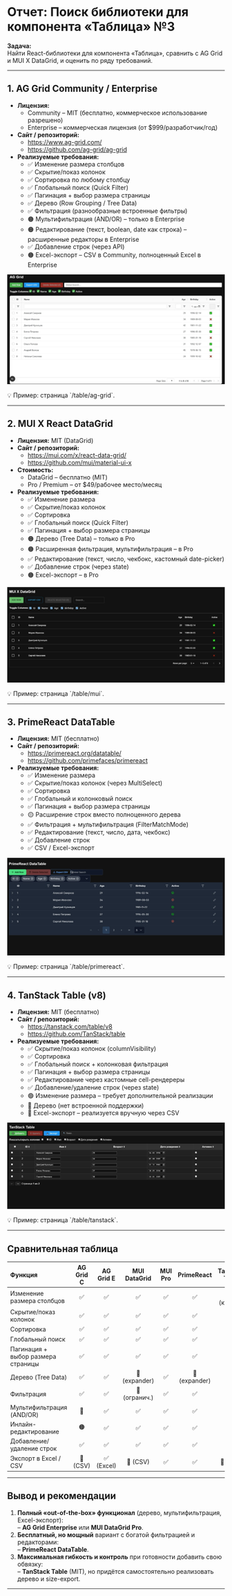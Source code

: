 ﻿# Отчет: Поиск библиотеки для компонента «Таблица» №3

**Задача:**  
Найти React-библиотеки для компонента «Таблица», сравнить с AG Grid и MUI X DataGrid, и оценить по ряду требований.

---

## 1. AG Grid Community / Enterprise

- **Лицензия:**  
  - Community – MIT (бесплатно, коммерческое использование разрешено)  
  - Enterprise – коммерческая лицензия (от \$999/разработчик/год)
- **Сайт / репозиторий:**  
  - https://www.ag-grid.com/  
  - https://github.com/ag-grid/ag-grid
- **Реализуемые требования:**  
  - ✅ Изменение размера столбцов  
  - ✅ Скрытие/показ колонок  
  - ✅ Сортировка по любому столбцу  
  - ✅ Глобальный поиск (Quick Filter)  
  - ✅ Пагинация + выбор размера страницы  
  - ✅ Дерево (Row Grouping / Tree Data)  
  - ✅ Фильтрация (разнообразные встроенные фильтры)  
  - 🟠 Мультифильтрация (AND/OR) – только в Enterprise  
  - 🟠 Редактирование (текст, boolean, date как строка) – расширенные редакторы в Enterprise  
  - ✅ Добавление строк (через API)  
  - 🟠 Excel-экспорт – CSV в Community, полноценный Excel в Enterprise  

![AG_Grid](AG_Grid.jpg)

<aside>  
💡 Пример: страница `/table/ag-grid`.  
</aside>

---

## 2. MUI X React DataGrid

- **Лицензия:** MIT (DataGrid)  
- **Сайт / репозиторий:**  
  - https://mui.com/x/react-data-grid/  
  - https://github.com/mui/material-ui-x
- **Стоимость:**  
  - DataGrid – бесплатно (MIT)  
  - Pro / Premium – от \$49/рабочее место/месяц
- **Реализуемые требования:**  
  - ✅ Изменение размера  
  - ✅ Скрытие/показ колонок  
  - ✅ Сортировка  
  - ✅ Глобальный поиск (Quick Filter)  
  - ✅ Пагинация + выбор размера страницы  
  - 🟠 Дерево (Tree Data) – только в Pro  
  - 🟠 Расширенная фильтрация, мультифильтрация – в Pro  
  - ✅ Редактирование (текст, число, чекбокс, кастомный date-picker)  
  - ✅ Добавление строк (через state)  
  - 🟠 Excel-экспорт – в Pro  

![MUI](MUI.jpg)

<aside>  
💡 Пример: страница `/table/mui`.  
</aside>

---

## 3. PrimeReact DataTable

- **Лицензия:** MIT (бесплатно)  
- **Сайт / репозиторий:**  
  - https://primereact.org/datatable/ 
  - https://github.com/primefaces/primereact
- **Реализуемые требования:**  
  - ✅ Изменение размера  
  - ✅ Скрытие/показ колонок (через MultiSelect)  
  - ✅ Сортировка  
  - ✅ Глобальный и колонковый поиск  
  - ✅ Пагинация + выбор размера страницы  
  - 🟡 Расширение строк вместо полноценного дерева  
  - ✅ Фильтрация + мультифильтрация (FilterMatchMode)  
  - ✅ Редактирование (текст, число, дата, чекбокс)  
  - ✅ Добавление строк  
  - ✅ CSV / Excel-экспорт  

![PrimeReact](PrimeReact.jpg)

<aside>  
💡 Пример: страница `/table/primereact`.  
</aside>

---

## 4. TanStack Table (v8)

- **Лицензия:** MIT (бесплатно)  
- **Сайт / репозиторий:**  
  - https://tanstack.com/table/v8  
  - https://github.com/TanStack/table
- **Реализуемые требования:**  
  - ✅ Скрытие/показ колонок (columnVisibility)  
  - ✅ Сортировка  
  - ✅ Глобальный поиск + колонковая фильтрация  
  - ✅ Пагинация + выбор размера страницы  
  - ✅ Редактирование через кастомные cell-рендереры  
  - ✅ Добавление/удаление строк (через state)  
  - 🟢 Изменение размера – требует дополнительной реализации  
  - 🔴 Дерево (нет встроенной поддержки)  
  - 🔴 Excel-экспорт – реализуется вручную через CSV  

![TanStack](TanStack.jpg)

<aside>  
💡 Пример: страница `/table/tanstack`.  
</aside>

---

## Сравнительная таблица

| Функция                               | AG Grid C | AG Grid E | MUI DataGrid | MUI Pro | PrimeReact | TanStack Table |
|:--------------------------------------|:--------:|:--------:|:------------:|:-------:|:----------:|:--------------:|
| Изменение размера столбцов            | ✅       | ✅       | ✅           | ✅      | ✅         | 🟢 (кастом)    |
| Скрытие/показ колонок                 | ✅       | ✅       | ✅           | ✅      | ✅         | ✅             |
| Сортировка                            | ✅       | ✅       | ✅           | ✅      | ✅         | ✅             |
| Глобальный поиск                      | ✅       | ✅       | ✅           | ✅      | ✅         | ✅             |
| Пагинация + выбор размера страницы    | ✅       | ✅       | ✅           | ✅      | ✅         | ✅             |
| Дерево (Tree Data)                    | ✅       | ✅       | 🔴 (expander)| ✅      | 🔴 (expander)| 🔴             |
| Фильтрация                            | ✅       | ✅       | 🔴 (огранич.)| ✅      | ✅         | ✅             |
| Мультифильтрация (AND/OR)             | 🔴       | ✅       | ✅           | ✅      | ✅         | ✅             |
| Инлайн-редактирование                 | 🟠       | ✅       | ✅           | ✅      | ✅         | ✅             |
| Добавление/удаление строк             | ✅       | ✅       | ✅           | ✅      | ✅         | ✅             |
| Экспорт в Excel / CSV                 | 🔴 (CSV) | ✅ (Excel)| 🔴 (CSV)    | ✅      | ✅         | 🔴 (CSV)       |

---

## Вывод и рекомендации

1. **Полный «out-of-the-box» функционал** (дерево, мультифильтрация, Excel-экспорт):  
   – **AG Grid Enterprise** или **MUI DataGrid Pro**.  
2. **Бесплатный, но мощный** вариант с богатой фильтрацией и редакторами:  
   – **PrimeReact DataTable**.  
3. **Максимальная гибкость и контроль** при готовности добавить свою обвязку:  
   – **TanStack Table** (MIT), но придётся самостоятельно реализовать дерево и size-export.

---
